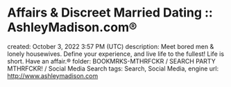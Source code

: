 # Affairs & Discreet Married Dating :: AshleyMadison.com®

created: October 3, 2022 3:57 PM (UTC)
description: Meet bored men & lonely housewives. Define your experience, and live life to the fullest! Life is short. Have an affair.®
folder: BOOKMRKS-MTHRFCKR / SEARCH PARTY MTHRFCKR! / Social Media Search
tags: Search, Social Media, engine
url: http://www.ashleymadison.com